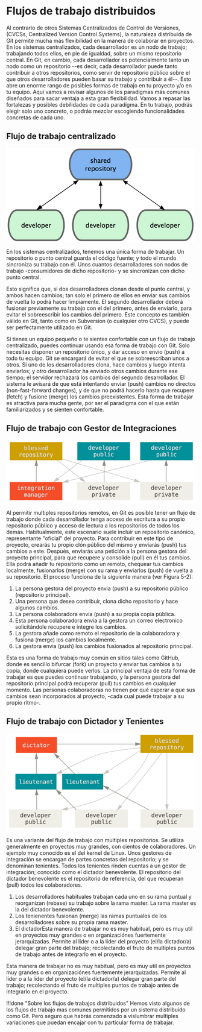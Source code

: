 # Flujos de trabajo distribuidos
Al contrario de otros Sistemas Centralizados de Control de Versiones, (CVCSs, Centralized Version Control Systems), la naturaleza distribuida de Git permite mucha más flexibilidad en la manera de colaborar en proyectos. En los sistemas centralizados, cada desarrollador es un nodo de trabajo; trabajando todos ellos, en pie de igualdad, sobre un mismo repositorio central. En Git, en cambio, cada desarrollador es potencialmente tanto un nodo como un repositorio --es decir, cada desarrollador puede tanto contribuir a otros repositorios, como servir de repositorio público sobre el que otros desarrolladores pueden basar su trabajo y contribuir a él--. Esto abre un enorme rango de posibles formas de trabajo en tu proyecto y/o en tu equipo. Aquí vamos a revisar algunos de los paradigmas más comunes diseñados para sacar ventaja a esta gran flexibilidad. Vamos a repasar las fortalezas y posibles debilidades de cada paradigma. En tu trabajo, podrás elegir solo uno concreto, o podrás mezclar escogiendo funcionalidades concretas de cada uno.

## Flujo de trabajo centralizado
![Flujo de trabajo centralizado](imgGit/flujoCentralizado.png)

En los sistemas centralizados, tenemos una única forma de trabajar. Un repositorio o punto central guarda el código fuente; y todo el mundo sincroniza su trabajo con él. Unos cuantos desarrolladores son nodos de trabajo -consumidores de dicho repositorio- y se sincronizan con dicho punto central.

Esto significa que, si dos desarrolladores clonan desde el punto central, y ambos hacen cambios; tan solo el primero de ellos en enviar sus cambios de vuelta lo podrá hacer limpiamente. El segundo desarrollador deberá fusionar previamente su trabajo con el del primero, antes de enviarlo, para evitar el sobreescribir los cambios del primero. Este concepto es también válido en Git, tanto como en Subversion (o cualquier otro CVCS), y puede ser perfectamente utilizado en Git.

Si tienes un equipo pequeño o te sientes confortable con un flujo de trabajo centralizado, puedes continuar usando esa forma de trabajo con Git. Solo necesitas disponer un repositorio único, y dar acceso en envio (push) a todo tu equipo. Git se encargará de evitar el que se sobreescriban unos a otros. Si uno de los desarrolladores clona, hace cambios y luego intenta enviarlos; y otro desarrollador ha enviado otros cambios durante ese tiempo; el servidor rechazará los cambios del segundo desarrollador. El sistema le avisará de que está intentando enviar (push) cambios no directos (non-fast-forward changes), y de que no podrá hacerlo hasta que recupere (fetch) y fusione (merge) los cambios preexistentes. Esta forma de trabajar es atractiva para mucha gente, por ser el paradigma con el que están familiarizados y se sienten confortable.

## Flujo de trabajo con Gestor de Integraciones
![Flujo de trabajo con gestor de integraciones](imgGit/flujoGestorIntegracion.png)

Al permitir multiples repositorios remotos, en Git es posible tener un flujo de trabajo donde cada desarrollador tenga acceso de escritura a su propio repositorio público y acceso de lectura a los repositorios de todos los demás. Habitualmente, este escenario suele incluir un repositorio canónico, representante "oficial" del proyecto. Para contribuir en este tipo de proyecto, crearás tu propio clón público del mismo y enviarás (push) tus cambios a este. Después, enviarás una petición a la persona gestora del proyecto principal, para que recupere y consolide (pull) en él tus cambios. Ella podrá añadir tu repositorio como un remoto, chequear tus cambios localmente, fusionarlos (merge) con su rama y enviarlos (push) de vuelta a su repositorio. El proceso funciona de la siguiente manera (ver Figura 5-2):

1. La persona gestora del proyecto envia (push) a su repositorio público (repositorio principal).
2. Una persona que desea contribuir, clona dicho repositorio y hace algunos cambios.
3. La persona colaboradora envia (push) a su propia copia pública.
4. Esta persona colaboradora envia a la gestora un correo electronico solicitándole recupere e integre los cambios.
5. La gestora añade como remoto el repositorio de la colaboradora y fusiona (merge) los cambios localmente.
6. La gestora envia (push) los cambios fusionados al repositorio principal.

Esta es una forma de trabajo muy común en sitios tales como GitHub, donde es sencillo bifurcar (fork) un proyecto y enviar tus cambios a tu copia, donde cualquiera puede verlos. La principal ventaja de esta forma de trabajar es que puedes continuar trabajando, y la persona gestora del repositorio principal podrá recuperar (pull) tus cambios en cualquier momento. Las personas colaboradoras no tienen por qué esperar a que sus cambios sean incorporados al proyecto, -cada cual puede trabajar a su propio ritmo-.



## Flujo de trabajo con Dictador y Tenientes
![Flujo de trabajo con Dictador y Tenientes](imgGit/flujoDictadorTenientes.png)

Es una variante del flujo de trabajo con multiples repositorios. Se utiliza generalmente en proyectos muy grandes, con cientos de colaboradores. Un ejemplo muy conocido es el del kernel de Linux. Unos gestores de integración se encargan de partes concretas del repositorio; y se denominan tenientes. Todos los tenientes rinden cuentas a un gestor de integración; conocido como el dictador benevolente. El repositorio del dictador benevolente es el repositorio de referencia, del que recuperan (pull) todos los colaboradores. 


1. Los desarrolladores habituales trabajan cada uno en su rama puntual y reorganizan (rebase) su trabajo sobre la rama master. La rama master es la del dictador benevolente.
2. Los tenienentes fusionan (merge) las ramas puntuales de los desarrolladores sobre su propia rama master.
3. El dictadorEsta manera de trabajar no es muy habitual, pero es muy util en proyectos muy grandes o en organizaciónes fuertemente jerarquizadas. Permite al lider o a la lider del proyecto (el/la dictador/a) delegar gran parte del trabajo; recolectando el fruto de multiples puntos de trabajo antes de integrarlo en el proyecto.

Esta manera de trabajar no es muy habitual, pero es muy util en proyectos muy grandes o en organizaciónes fuertemente jerarquizadas. Permite al lider o a la lider del proyecto (el/la dictador/a) delegar gran parte del trabajo; recolectando el fruto de multiples puntos de trabajo antes de integrarlo en el proyecto.

!!!done "Sobre los flujos de trabajos distribuidos"
		Hemos visto algunos de los flujos de trabajo mas comunes permitidos por un sistema distribuido como Git. Pero seguro que habrás comenzado a vislumbrar multiples variaciones que puedan encajar con tu particular forma de trabajar. 